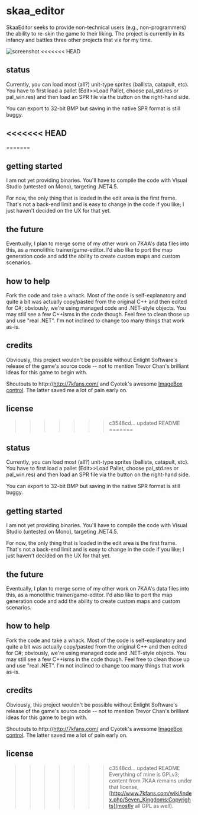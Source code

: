 # skaa_editor
SkaaEditor seeks to provide non-technical users (e.g., non-programmers) the ability to re-skin the game to their liking. The project is currently in its infancy and battles three other projects that vie for my time.

![screenshot](https://github.com/sraboy/skaa_editor/blob/native_sav/_other/skaa_editor.png)
<<<<<<< HEAD

## status
Currently, you can load most (all?) unit-type sprites (ballista, catapult, etc). You have to first load a pallet (Edit>>Load Pallet, choose pal_std.res or pal_win.res) and then load an SPR file via the button on the right-hand side. 

You can export to 32-bit BMP but saving in the native SPR format is still buggy.

<<<<<<< HEAD
---
=======
## getting started
I am not yet providing binaries. You'll have to compile the code with Visual Studio (untested on Mono), targeting .NET4.5.

For now, the only thing that is loaded in the edit area is the first frame. That's not a back-end limit and is easy to change in the code if you like; I just haven't decided on the UX for that yet.

## the future
Eventually, I plan to merge some of my other work on 7KAA's data files into this, as a monolithic trainer/game-editor. I'd also like to port the map generation code and add the ability to create custom maps and custom scenarios.

## how to help
Fork the code and take a whack. Most of the code is self-explanatory and quite a bit was actually copy/pasted from the original C++ and then edited for C#; obviously, we're using managed code and .NET-style objects. You may still see a few C++isms in the code though. Feel free to clean those up and use "real .NET". I'm not inclined to change too many things that work as-is.

## credits
Obviously, this project wouldn't be possible without Enlight Software's release of the game's source code -- not to mention Trevor Chan's brilliant ideas for this game to begin with.

Shoutouts to http://http://7kfans.com/ and Cyotek's awesome [ImageBox control](https://github.com/cyotek/Cyotek.Windows.Forms.ImageBox). The latter saved me a lot of pain early on.

## license
>>>>>>> c3548cd... updated README
=======

## status
Currently, you can load most (all?) unit-type sprites (ballista, catapult, etc). You have to first load a pallet (Edit>>Load Pallet, choose pal_std.res or pal_win.res) and then load an SPR file via the button on the right-hand side. 

You can export to 32-bit BMP but saving in the native SPR format is still buggy.

## getting started
I am not yet providing binaries. You'll have to compile the code with Visual Studio (untested on Mono), targeting .NET4.5.

For now, the only thing that is loaded in the edit area is the first frame. That's not a back-end limit and is easy to change in the code if you like; I just haven't decided on the UX for that yet.

## the future
Eventually, I plan to merge some of my other work on 7KAA's data files into this, as a monolithic trainer/game-editor. I'd also like to port the map generation code and add the ability to create custom maps and custom scenarios.

## how to help
Fork the code and take a whack. Most of the code is self-explanatory and quite a bit was actually copy/pasted from the original C++ and then edited for C#; obviously, we're using managed code and .NET-style objects. You may still see a few C++isms in the code though. Feel free to clean those up and use "real .NET". I'm not inclined to change too many things that work as-is.

## credits
Obviously, this project wouldn't be possible without Enlight Software's release of the game's source code -- not to mention Trevor Chan's brilliant ideas for this game to begin with.

Shoutouts to http://http://7kfans.com/ and Cyotek's awesome [ImageBox control](https://github.com/cyotek/Cyotek.Windows.Forms.ImageBox). The latter saved me a lot of pain early on.

## license
>>>>>>> c3548cd... updated README
Everything of mine is GPLv3; content from 7KAA remains under that license, [http://www.7kfans.com/wiki/index.php/Seven_Kingdoms:Copyrights](mostly all GPL as well).
